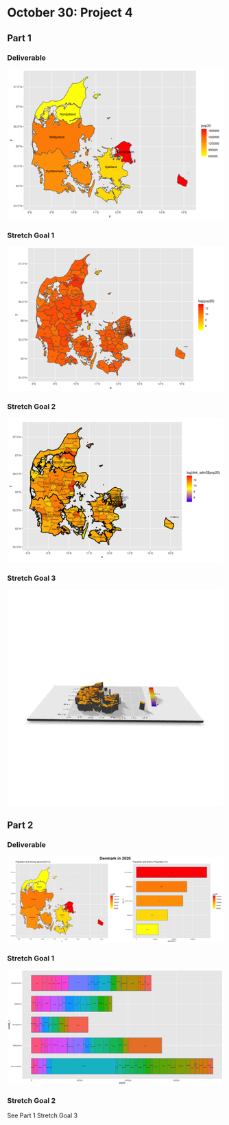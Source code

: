 # October 30: Project 4
## Part 1
### Deliverable
![](dnk_pop20_adm1.png)
### Stretch Goal 1
![](dnk_pop20_adm2.png)
### Stretch Goal 2
![](dnk_pop20_logpop.png)
### Stretch Goal 3
![](denmark.gif)

## Part 2
### Deliverable
![](denmark4b.png)
### Stretch Goal 1
![](dnk_adm2_bp.png)
### Stretch Goal 2
See Part 1 Stretch Goal 3
